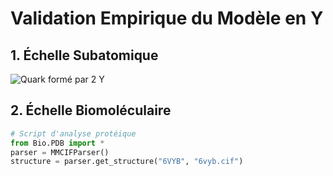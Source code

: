 # Validation Empirique du Modèle en Y  

## 1. Échelle Subatomique  
![Quark formé par 2 Y](/images/quark_from_y.png)  

## 2. Échelle Biomoléculaire  
```python
# Script d'analyse protéique  
from Bio.PDB import *  
parser = MMCIFParser()  
structure = parser.get_structure("6VYB", "6vyb.cif")  
```
